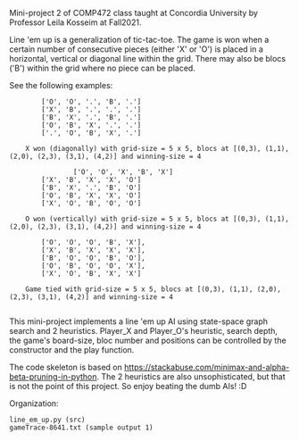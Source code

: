 Mini-project 2 of COMP472 class taught at Concordia University by Professor Leila Kosseim at Fall2021.

Line 'em up is a generalization of tic-tac-toe. The game is won when a certain number of consecutive pieces (either 'X' or 'O') is placed in a horizontal, vertical or diagonal line within the grid. There may also be blocs ('B') within the grid where no piece can be placed.

See the following examples:
```buildoutcfg
		['O', 'O', '.', 'B', '.']
		['X', 'B', '.', '.', '.']
		['B', 'X', '.', 'B', '.']
		['O', 'B', 'X', '.', '.']
		['.', 'O', 'B', 'X', '.']
		
	X won (diagonally) with grid-size = 5 x 5, blocs at [(0,3), (1,1), (2,0), (2,3), (3,1), (4,2)] and winning-size = 4
        
                ['O', 'O', 'X', 'B', 'X']
		['X', 'B', 'X', 'X', 'O']
		['B', 'X', '.', 'B', 'O']
		['O', 'B', 'X', 'X', 'O']
		['X', 'O', 'B', 'O', 'O']
		
	O won (vertically) with grid-size = 5 x 5, blocs at [(0,3), (1,1), (2,0), (2,3), (3,1), (4,2)] and winning-size = 4
		
		['O', 'O', 'O', 'B', 'X'],
		['X', 'B', 'X', 'X', 'X'],
		['B', 'O', 'O', 'B', 'O'],
		['O', 'B', 'O', 'O', 'X'],
		['X', 'O', 'B', 'X', 'X']
		
	Game tied with grid-size = 5 x 5, blocs at [(0,3), (1,1), (2,0), (2,3), (3,1), (4,2)] and winning-size = 4
	
```

This mini-project implements a line 'em up AI using state-space graph search and 2 heuristics. Player_X and Player_O's 
heuristic, search depth, the game's board-size, bloc number and positions can be controlled 
by the constructor and the play function. 

The code skeleton is based on https://stackabuse.com/minimax-and-alpha-beta-pruning-in-python. The 2 heuristics are also
unsophisticated, but that is not the point of this project. So enjoy beating the dumb AIs! :D   

Organization:
```buildoutcfg
line_em_up.py (src)
gameTrace-8641.txt (sample output 1)

```
